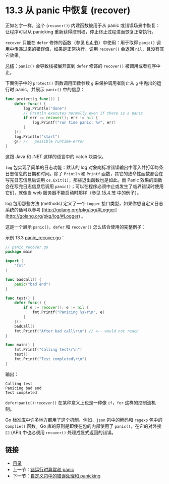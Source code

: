 # 13.3 从 panic 中恢复 (recover)

正如名字一样，这个 (`recover()`) 内建函数被用于从 panic 或错误场景中恢复：让程序可以从 panicking 重新获得控制权，停止终止过程进而恢复正常执行。

`recover` 只能在 `defer` 修饰的函数（参见 [6.4 节](06.4.md)）中使用：用于取得 `panic()` 调用中传递过来的错误值，如果是正常执行，调用 `recover()` 会返回 `nil`，且没有其它效果。

<u>总结</u>：`panic()` 会导致栈被展开直到 `defer` 修饰的 `recover()` 被调用或者程序中止。

下面例子中的 `protect()` 函数调用函数参数 `g` 来保护调用者防止从 `g` 中抛出的运行时 panic，并展示 `panic()` 中的信息：

```go
func protect(g func()) {
	defer func() {
		log.Println("done")
		// Println executes normally even if there is a panic
		if err := recover(); err != nil {
			log.Printf("run time panic: %v", err)
		}
	}()
	log.Println("start")
	g() //   possible runtime-error
}
```

这跟 Java 和 .NET 这样的语言中的 catch 块类似。

`log` 包实现了简单的日志功能：默认的 log 对象向标准错误输出中写入并打印每条日志信息的日期和时间。除了 `Println` 和 `Printf` 函数，其它的致命性函数都会在写完日志信息后调用 `os.Exit(1)`，那些退出函数也是如此。而 Panic 效果的函数会在写完日志信息后调用 `panic()`；可以在程序必须中止或发生了临界错误时使用它们，就像当 web 服务器不能启动时那样（参见 [15.4 节](15.4.md) 中的例子）。

log 包用那些方法 (methods) 定义了一个 `Logger` 接口类型，如果你想自定义日志系统的话可以参考 [http://golang.org/pkg/log/#Logger](http://golang.org/pkg/log/#Logger) 。

这是一个展示 `panic()`，`defer` 和 `recover()` 怎么结合使用的完整例子：

示例 13.3 [panic_recover.go](examples/chapter_13/panic_recover.go)：

```go
// panic_recover.go
package main

import (
	"fmt"
)

func badCall() {
	panic("bad end")
}

func test() {
	defer func() {
		if e := recover(); e != nil {
			fmt.Printf("Panicing %s\r\n", e)
		}
	}()
	badCall()
	fmt.Printf("After bad call\r\n") // <-- would not reach
}

func main() {
	fmt.Printf("Calling test\r\n")
	test()
	fmt.Printf("Test completed\r\n")
}
```

输出：

```
Calling test
Panicing bad end
Test completed
```

`defer`-`panic()`-`recover()` 在某种意义上也是一种像 `if`，`for` 这样的控制流机制。

Go 标准库中许多地方都用了这个机制，例如，`json` 包中的解码和 `regexp` 包中的 `Complie()` 函数。Go 库的原则是即使在包的内部使用了 `panic()`，在它的对外接口 (API) 中也必须用 `recover()` 处理成显式返回的错误。

## 链接

- [目录](directory.md)
- 上一节：[错运行时异常和 panic](13.2.md)
- 下一节：[自定义包中的错误处理和 panicking](13.4.md)
